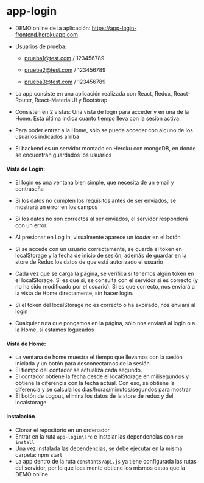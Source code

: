# app-login

- DEMO online de la aplicación:
  https://app-login-frontend.herokuapp.com

- Usuarios de prueba:

  - prueba1@test.com / 123456789
  - prueba2@test.com / 123456789

  - prueba3@test.com / 123456789

  

- La app consiste en una aplicación realizada con React, Redux, React-Router, React-MaterialUI y Bootstrap
- Consisten en 2 vistas:  Una vista de login para acceder y en una de la Home. Esta última indica cuanto tiempo lleva con la sesión activa.
- Para poder entrar a la Home, sólo se puede acceder con alguno de los usuarios indicados arriba
- El backend es un servidor montado en Heroku con mongoDB, en donde se encuentran guardados los usuarios



####  Vista de Login:

- El login es una ventana bien simple, que necesita de un email y contraseña

- Si los datos no cumplen los requisitos antes de ser enviados, se mostrará un error en los campos
- Si los datos no son correctos al ser enviados, el servidor responderá con un error.
- Al presionar en Log in, visualmente aparece un *loader* en el botón
- Si se accede con un usuario correctamente, se guarda el token en localStorage y la fecha de inicio de sesión, además de guardar en la store de Redux los datos de que está autorizado el usuario
- Cada vez que se carga la página, se verifica si tenemos algún token en el localStorage. Si es que si, se consulta con el servidor si es correcto (y no ha sido modificado por el usuario). Si es que correcto, nos enviará a la vista de Home directamente, sin hacer login.
- Si el token del localStorage no es correcto o ha expirado, nos enviará al login
- Cualquier ruta que pongamos en la página, sólo nos enviará al login o a la Home, si estamos logueados

####  Vista de Home:

- La ventana de home muestra el tiempo que llevamos con la sesión iniciada y un botón para desconectarnos de la sesión
- El tiempo del contador se actualiza cada segundo. 
- El contador obtiene la fecha desde el localStorage en milisegundos y obtiene la diferencia con la fecha actual. Con eso, se obtiene la diferencia y se calcula los días/horas/minutos/segundos para mostrar
- El botón de Logout, elimina los datos de la store de redux y del localstorage

#### Instalación

- Clonar el repositorio en un ordenador
- Entrar en la ruta `app-login\src` e instalar las dependencias con `npm install`
- Una vez instalada las dependencias, se debe ejecutar en la misma carpeta: npm start
- La app dentro de la ruta `constants/api.js` ya tiene configurada las rutas del servidor, por lo que localmente obtiene los mismos datos que la DEMO online

